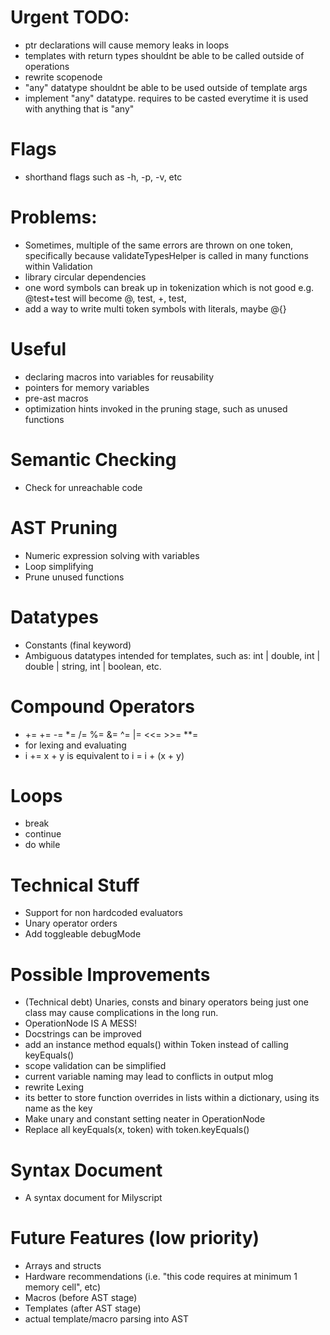 # Urgent TODO:
 - ptr declarations will cause memory leaks in loops
 - templates with return types shouldnt be able to be called outside of operations
 - rewrite scopenode
 - "any" datatype shouldnt be able to be used outside of template args
 - implement "any" datatype. requires to be casted everytime it is used with anything that is "any"

# Flags
 - shorthand flags such as -h, -p, -v, etc

# Problems:
 - Sometimes, multiple of the same errors are thrown on one token, specifically because validateTypesHelper is called in many functions within Validation
 - library circular dependencies
 - one word symbols can break up in tokenization which is not good e.g. @test+test will become @, test, +, test, 
 - add a way to write multi token symbols with literals, maybe @{} 

# Useful
 - declaring macros into variables for reusability
 - pointers for memory variables
 - pre-ast macros
 - optimization hints invoked in the pruning stage, such as unused functions

# Semantic Checking
 - Check for unreachable code

# AST Pruning
 - Numeric expression solving with variables
 - Loop simplifying
 - Prune unused functions

# Datatypes
 - Constants (final keyword)
 - Ambiguous datatypes intended for templates, such as: int | double, int | double | string, int | boolean, etc.

# Compound Operators
 - += += -= *= /= %= &= ^= |= <<= >>= **=
 - for lexing and evaluating
 - i += x + y    is equivalent to   i = i + (x + y)

# Loops
 - break
 - continue
 - do while
    
# Technical Stuff
 - Support for non hardcoded evaluators
 - Unary operator orders
 - Add toggleable debugMode

# Possible Improvements
 - (Technical debt) Unaries, consts and binary operators being just one class may cause complications in the long run. 
  - OperationNode IS A MESS!
 - Docstrings can be improved
 - add an instance method equals() within Token instead of calling keyEquals()
 - scope validation can be simplified
 - current variable naming may lead to conflicts in output mlog 
 - rewrite Lexing
 - its better to store function overrides in lists within a dictionary, using its name as the key
 - Make unary and constant setting neater in OperationNode
 - Replace all keyEquals(x, token) with token.keyEquals()

# Syntax Document
 - A syntax document for Milyscript

# Future Features (low priority)
 - Arrays and structs
 - Hardware recommendations (i.e. "this code requires at minimum 1 memory cell", etc)
 - Macros (before AST stage)
 - Templates (after AST stage)
 - actual template/macro parsing into AST
